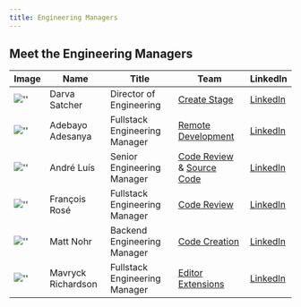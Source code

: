 ```yaml
---
title: Engineering Managers
---
```


## Meet the Engineering Managers

| Image | Name | Title | Team | LinkedIn |
| ----- | ---- | ----- | ---- | -------- |
 | ![''](https://about.gitlab.com/images/team/darvasatcher-crop.jpg "Darva")             | Darva Satcher | Director of Engineering | [Create Stage](/handbook/engineering/development/dev/create/) | [LinkedIn](https://www.linkedin.com/in/darva-satcher-34a288a/) |
 | ![''](https://about.gitlab.com/images/team/adebayoadesanya-crop.jpg "Adebayo")         | Adebayo Adesanya | Fullstack Engineering Manager | [Remote Development](/handbook/engineering/development/dev/create/remote-development/) | [LinkedIn](https://www.linkedin.com/in/adesanya-adebayo/) |
 | ![''](https://about.gitlab.com/images/team/andreluis-crop.jpg "Andre")                | André Luís | Senior Engineering Manager |  [Code Review](/handbook/engineering/development/dev/create/code-review/frontend/) & [Source Code](/handbook/engineering/development/dev/create/code-review/frontend/) | [LinkedIn](https://www.linkedin.com/in/andr3/) |
 | ![''](https://about.gitlab.com/images/team/francoisrose-crop.jpg "Francois")          | François Rosé | Fullstack Engineering Manager | [Code Review](/handbook/engineering/development/dev/create/code-review/backend/) | [LinkedIn](https://www.linkedin.com/in/fvarose) |
 | ![''](https://about.gitlab.com/images/team/mattnohr-crop.jpg "Matt")                  | Matt Nohr | Backend Engineering Manager | [Code Creation](/handbook/engineering/development/dev/create/code-creation/) | [LinkedIn](https://www.linkedin.com/in/matthewnohr/) |
 | ![''](https://about.gitlab.com/images/team/kishamavryckrichardson-crop.jpg "Mavryck") | Mavryck Richardson | Fullstack Engineering Manager | [Editor Extensions](/handbook/engineering/development/dev/create/code-creation/) | [LinkedIn](https://www.linkedin.com/in/kisharichardson/) |
